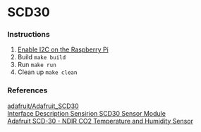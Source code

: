 # SCD30

### Instructions

1. [Enable I2C on the Raspberry Pi](https://learn.adafruit.com/adafruits-raspberry-pi-lesson-4-gpio-setup/configuring-i2c)
2. Build `make build`
3. Run `make run`
4. Clean up `make clean`

### References

[adafruit/Adafruit_SCD30](https://github.com/adafruit/Adafruit_SCD30)  
[Interface Description Sensirion SCD30 Sensor Module](https://cdn-learn.adafruit.com/assets/assets/000/098/501/original/Sensirion_CO2_Sensors_SCD30_Interface_Description.pdf?1609963135)  
[Adafruit SCD-30 - NDIR CO2 Temperature
and Humidity Sensor](https://cdn-learn.adafruit.com/downloads/pdf/adafruit-scd30.pdf)

